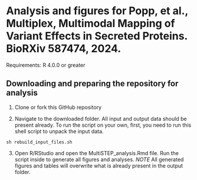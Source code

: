 # Analysis and figures for Popp, et al., Multiplex, Multimodal Mapping of Variant Effects in Secreted Proteins. BioRXiv 587474, 2024.

Requirements:
R 4.0.0 or greater

## Downloading and preparing the repository for analysis

1. Clone or fork this GitHub repository

2. Navigate to the downloaded folder. All input and output data should be present already. To run the script on your own, first, you need to run this shell script to unpack the input data.

`sh rebuild_input_files.sh`

3. Open R/RStudio and open the MultiSTEP_analysis.Rmd file. Run the script inside to generate all figures and analyses. *NOTE* All generated figures and tables will overwrite what is already present in the output folder. 
